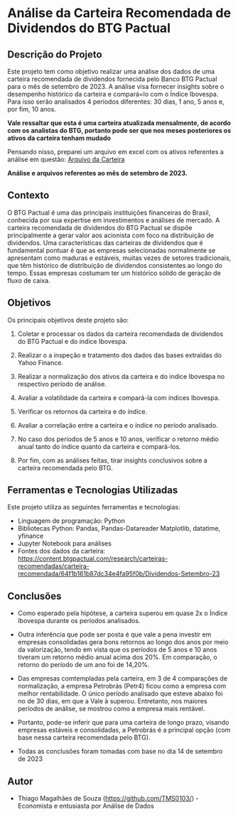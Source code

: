 # Análise da Carteira Recomendada de Dividendos do BTG Pactual

## Descrição do Projeto

Este projeto tem como objetivo realizar uma análise dos dados de uma carteira recomendada de dividendos fornecida pelo Banco BTG Pactual para o mês de setembro de 2023. A análise visa fornecer insights sobre o desempenho histórico da carteira e compará=lo com o Índice Ibovespa. Para isso serão analisados 4 períodos diferentes: 30 dias, 1 ano, 5 anos e, por fim, 10 anos. 

**Vale ressaltar que esta é uma carteira atualizada mensalmente, de acordo com os analistas do BTG, portanto pode ser que nos meses posteriores os ativos da carteira tenham mudado**

Pensando nisso, preparei um arquivo em excel com os ativos referentes a análise em questão: [Arquivo da Carteira](Carteira_recomendada_btg_set23.xlsx)

**Análise e arquivos referentes ao mês de setembro de 2023.**

## Contexto

O BTG Pactual é uma das principais instituições financeiras do Brasil, conhecida por sua expertise em investimentos e análises de mercado. A carteira recomendada de dividendos do BTG Pactual se dispõe principalmente a gerar valor aos acionista com foco na distribuição de dividendos. Uma características das carteiras de dividendos que é fundamental pontuar é que as empresas selecionadas normalmente se apresentam como maduras e estáveis, muitas vezes de setores tradicionais, que têm histórico de distribuição de dividendos consistentes ao longo do tempo. Essas empresas costumam ter um histórico sólido de geração de fluxo de caixa.

## Objetivos

Os principais objetivos deste projeto são:

1. Coletar e processar os dados da carteira recomendada de dividendos do BTG Pactual e do índice Ibovespa.

2. Realizar o a inspeção e tratamento dos dados das bases extraídas do Yahoo Finance.

3. Realizar a normalização dos ativos da carteira e do índice Ibovespa no respectivo período de análise.

4. Avaliar a volatilidade da carteira e compará-la com índices Ibovespa.

5. Verificar os retornos da carteira e do índice.
   
6. Avaliar a correlação entre a carteira e o índice no período analisado.

8. No caso dos períodos de 5 anos e 10 anos, verificar o retorno médio anual tanto do índice quanto da carteira e compará-los.
   
10. Por fim, com as análises feitas, tirar insights conclusivos sobre a carteira recomendada pelo BTG.

## Ferramentas e Tecnologias Utilizadas

Este projeto utiliza as seguintes ferramentas e tecnologias:

- Linguagem de programação: Python
- Bibliotecas Python: Pandas, Pandas-Datareader Matplotlib, datatime, yfinance
- Jupyter Notebook para análises 
- Fontes dos dados da carteira: https://content.btgpactual.com/research/carteiras-recomendadas/carteira-recomendada/64f1b161b87dc34e4fa95f0b/Dividendos-Setembro-23

## Conclusões

- Como esperado pela hipótese, a carteira superou em quase 2x o Índice Ibovespa durante os períodos analisados.


- Outra inferência que pode ser posta é que vale a pena investir em empresas consolidadas gera bons retornos ao longo dos anos por meio da valorização, tendo em vista que os períodos de 5 anos e 10 anos tiveram um retorno médio anual acima dos 20%. Em comparação, o retorno do período de um ano foi de 14,20%.


- Das empresas comtempladas pela carteira, em 3 de 4 comparações de normalização, a empresa Petrobrás (Petr4) ficou como a empresa com melhor rentabilidade. O único período analisado que esteve abaixo foi no de 30 dias, em que a Vale à superou. Entretanto, nos maiores períodos de análise, se mostrou como a empresa mais rentável.


- Portanto, pode-se inferir que para uma carteira de longo prazo, visando empresas estáveis e consolidadas, a Petrobrás é a principal opção (com base nessa carteira recomendada pelo BTG).


*  Todas as conclusões foram tomadas com base no dia 14 de setembro de 2023

## Autor

- Thiago Magalhães de Souza (https://github.com/TMS0103/) - Economista e entusiasta por Análise de Dados
